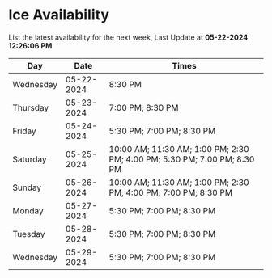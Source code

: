# Ice Availability

List the latest availability for the next week, Last Update at **05-22-2024 12:26:06 PM**

| Day         | Date        | Times       |
| ----------- | ----------- | ----------- |
|Wednesday|05-22-2024|8:30 PM|
|Thursday|05-23-2024|7:00 PM; 8:30 PM|
|Friday|05-24-2024|5:30 PM; 7:00 PM; 8:30 PM|
|Saturday|05-25-2024|10:00 AM; 11:30 AM; 1:00 PM; 2:30 PM; 4:00 PM; 5:30 PM; 7:00 PM; 8:30 PM|
|Sunday|05-26-2024|10:00 AM; 11:30 AM; 1:00 PM; 2:30 PM; 4:00 PM; 7:00 PM; 8:30 PM|
|Monday|05-27-2024|5:30 PM; 7:00 PM; 8:30 PM|
|Tuesday|05-28-2024|5:30 PM; 7:00 PM; 8:30 PM|
|Wednesday|05-29-2024|5:30 PM; 7:00 PM; 8:30 PM|
